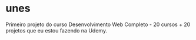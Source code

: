 # unes
Primeiro projeto do curso Desenvolvimento Web Completo - 20 cursos + 20 projetos que eu estou fazendo na Udemy.
